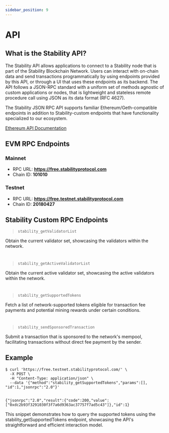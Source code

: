 ```yaml
---
sidebar_position: 9
---
```


# API

## What is the Stability API?

The Stability API allows applications to connect to a Stability node that is part of the Stability Blockchain Network. Users can interact with on-chain data and send transactions programmatically by using endpoints provided by this API, or through a UI that uses these endpoints as its backend. The API follows a JSON-RPC standard with a uniform set of methods agnostic of custom applications or nodes, that is lightweight and stateless remote procedure call using JSON as its data format (RFC 4627).

The Stability JSON RPC API supports familiar Ethereum/Geth-compatible endpoints in addition to Stability-custom endpoints that have functionality specialized to our ecosystem.

[Ethereum API Documentation](https://ethereum.github.io/execution-apis/api-documentation/)

## EVM RPC Endpoints

### Mainnet

- RPC URL: **https://free.stabilityprotocol.com**
- Chain ID: **101010**

### Testnet

- RPC URL: **https://free.testnet.stabilityprotocol.com**
- Chain ID: **20180427**

## Stability Custom RPC Endpoints

> `stability_getValidatorList`

Obtain the current validator set, showcasing the validators within the network.

#

> `stability_getActiveValidatorList`

Obtain the current active validator set, showcasing the active validators within the network.

#

> `stability_getSupportedTokens`

Fetch a list of network-supported tokens eligible for transaction fee payments and potential mining rewards under certain conditions.

#

> `stability_sendSponsoredTransaction`

Submit a transaction that is sponsored to the network's mempool, facilitating transactions without direct fee payment by the sender.

## Example

```
$ curl 'https://free.testnet.stabilityprotocol.com/' \
  -X POST \
  -H "Content-Type: application/json" \
  --data '{"method":"stability_getSupportedTokens","params":[], "id":1,"jsonrpc":"2.0"}'


{"jsonrpc":"2.0","result":{"code":200,"value":["0xdc2b93f3291030f3f7a6d9363ac37757f7ad5c43"]},"id":1}
```

This snippet demonstrates how to query the supported tokens using the stability_getSupportedTokens endpoint, showcasing the API's straightforward and efficient interaction model.
